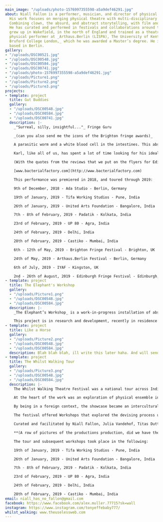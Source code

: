 ```yaml
---
main_image: "/uploads/photo-1576997355598-a5a9def46291.jpg"
about: Niall Fallon is a performer, musician, and director of physical performance.
  His work focuses on merging physical theatre with multi-disciplinary practices.
  Combining clown, the absurd, and abstract storytelling, with film and multimedia.
  He has curated and performed in festivals and collaborations around the world. He
  grew up in Wakefield, in the north of England and trained as a theatre maker and
  physical performer at _Arthaus.Berlin (LISPA), The University of Kent, and Rose
  Bruford College London,_ which he was awarded a Master’s degree. He is currently
  based in Berlin.
gallery:
- "/uploads/DSC00521.jpg"
- "/uploads/DSC00548.jpg"
- "/uploads/DSC00584.jpg"
- "/uploads/DSC00741.jpg"
- "/uploads/photo-1576997355598-a5a9def46291.jpg"
- "/uploads/Picture1.png"
- "/uploads/Picture2.png"
- "/uploads/Picture3.png"
projects:
- template: project
  title: Gut Buddies
  gallery:
  - "/uploads/DSC00548.jpg"
  - "/uploads/DSC00584.jpg"
  - "/uploads/DSC00741.jpg"
  description: |-
    _"Surreal, silly, insightful..."_ Fringe Guru

    _(can you also send me the icons of the Brighton fringe awards)_

    A parasitic worm and a white blood cell in the intestines. This absurdist physical comedy piece blends cartoon imagery with colourful, eccentric characters that are magnetic in empathy.

    Karl, like all of us, has spent a lot of time looking for his ideal habitat, where he could live in peace. Brian is at his first day of work. A white blood cell and a faithful servant to the body with a generous heart. He works in solitary but is supervised and directed by the all powerful brain, who manifests itself in the appearance of a telephone. In a world threatened by the problem of coexistence and compliance, is it still possible to be “Gut Buddies”?

    (With the quotes from the reviews that we put on the flyers for Edinburgh)

    [www.bacterialfactory.com](http://www.bacterialfactory.com)

    This performance was premiered in 2018, and toured through 2019:

    9th of December, 2018 - Ada Studio - Berlin, Germany

    19th of January, 2019 - Tifa Working Studios - Pune, India

    26th of January, 2019 - United Arts Foundation - Bangalore, India

    7th - 8th of February, 2019 - Padatik - Kolkata, India

    23rd of February, 2019 - UP 80 - Agra, India

    24th of February, 2019 - Delhi, India

    28th of February, 2019 - Castiko - Mumbai, India

    6th - 12th of May, 2019 - Brighton Fringe Festival - Brighton, UK

    24th of May, 2019 - Arthaus.Berlin Festival - Berlin, Germany

    6th of July, 2019 - IYAF - Kingston, UK

    2nd - 26th of August, 2019 - Edinburgh Fringe Festival - Edinburgh, UK
- template: project
  title: The Elephant's Workshop
  gallery:
  - "/uploads/Picture1.png"
  - "/uploads/DSC00548.jpg"
  - "/uploads/DSC00584.jpg"
  description: |-
    _The Elephant’s Workshop_ is a work-in-progress installation of abstract storytelling. A series of images and sounds collide to create a swamp-like atmosphere, where the themes of fragility, co-existence, and the fear of losing life and love are juxtaposed. A Piano tuner, and his elephant-like shadow appear as extracts, whilst showing withered bodies that desire to create new life, but where the potentially destructive underside of creation can be seen as a shadow for looming global catastrophe.

    This project is in research and development, recently in residence at Destelheide Brussels, Belgium.
- template: project
  title: Like a Horse
  gallery:
  - "/uploads/Picture2.png"
  - "/uploads/DSC00548.jpg"
  - "/uploads/DSC00584.jpg"
  description: Blah blah blah, ill write this later haha. And will send you more photos.
- template: project
  title: The Whilst Walking Tour
  gallery:
  - "/uploads/Picture3.png"
  - "/uploads/DSC00548.jpg"
  - "/uploads/DSC00584.jpg"
  description: |-
    The Whilst Walking Theatre Festival was a national tour across India, including performances, theatrical experiments, and workshops, all pointing towards to a sense of a _Theatre Lab_ setting. The Showcase was informed and inspired by the performer’s contemporary European contexts, alongside myths and the personal stories of the creators. The seven person collective was for the first time present in front of Indian audiences exploring the universal appeal of creation methods.

    At the heart of the work was an exploration of physical ensemble in performance. By using the body as a physical tool for creation, we explored the idea of a collective unconscious. In connection with our training, we searched for organic, historical and mythical means of communication through the body in theatre.

    By being in a foreign context, the showcase became an intercultural exchange, inviting precise feedback that developed the company’s strategies to question the function of performance worldwide.

    The festival offered Workshops that explored the devising process used by the collective. This was a way for us to share our methods of theatrical creation with young to mid-career artists across India and evolve their shared performance vocabulary. The exchanges with participants along the way subsequently developed the work presented in each respective city.

    Curated and facilitated by Niall Fallon, Julia Vandehof, Titas Dutta, Ainhoa Hevia Uria, Matteo Carpi, Gina Battle Oliva, Vivek Kumar

    **(A row of pictures of the productions production, did we have these on the website?)**

    The tour and subsequent workshops took place in the following:

    19th of January, 2019 - Tifa Working Studios - Pune, India

    26th of January, 2019 - United Arts Foundation - Bangalore, India

    7th - 8th of February, 2019 - Padatik - Kolkata, India

    23rd of February, 2019 - UP 80 - Agra, India

    24th of February, 2019 - Delhi, India

    28th of February, 2019 - Castiko - Mumbai, India
email: niall_has_no_fallon@gmail.com
facebook: https://www.facebook.com/alex.muller.77715?sk=wall
instagram: https://www.instagram.com/tonyeffebaby777/
whilst_walking: www.theuselessweb.com
---
```

